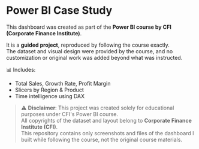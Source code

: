 # Power BI Case Study

This dashboard was created as part of the **Power BI course by CFI (Corporate Finance Institute)**.

It is a **guided project**, reproduced by following the course exactly.  
The dataset and visual design were provided by the course, and no customization or original work was added beyond what was instructed.

📊 Includes:
- Total Sales, Growth Rate, Profit Margin
- Slicers by Region & Product
- Time intelligence using DAX

> ⚠️ **Disclaimer**: This project was created solely for educational purposes under CFI's Power BI course.  
> All copyrights of the dataset and layout belong to **Corporate Finance Institute (CFI)**.  
> This repository contains only screenshots and files of the dashboard I built while following the course, not the original course materials.

